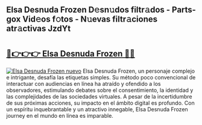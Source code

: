 ## Elsa Desnuda Frozen D𝚎sn𝚞dos filtr𝚊dos - Parts-gox Vid𝚎os f𝚘tos - N𝚞evas filtr𝚊ciones atr𝚊ctivas JzdYt

# <h2><a href="http://mb61zo7.tromn.icu/?c=Elsa+Desnuda+Frozen">🔗👉👉👉 Elsa Desnuda Frozen 🔗🔗</a></h2>

[![Elsa Desnuda Frozen nuevo](https://i.imgur.com/pEAQMta.gif)](http://mb61zo7.tromn.icu/?c=Elsa+Desnuda+Frozen)
Elsa Desnuda Frozen, un personaje complejo e intrigante, desafía las etiquetas simples. Su método poco convencional de interactuar con audiencias en línea ha atraído y ofendido a los observadores, estimulando debates sobre el consentimiento, la identidad y las complejidades de las sociedades virtuales. A pesar de la incertidumbre de sus próximas acciones, su impacto en el ámbito digital es profundo. Con un espíritu inquebrantable y un atractivo innegable, Elsa Desnuda Frozen journey en el mundo en línea es imparable.
